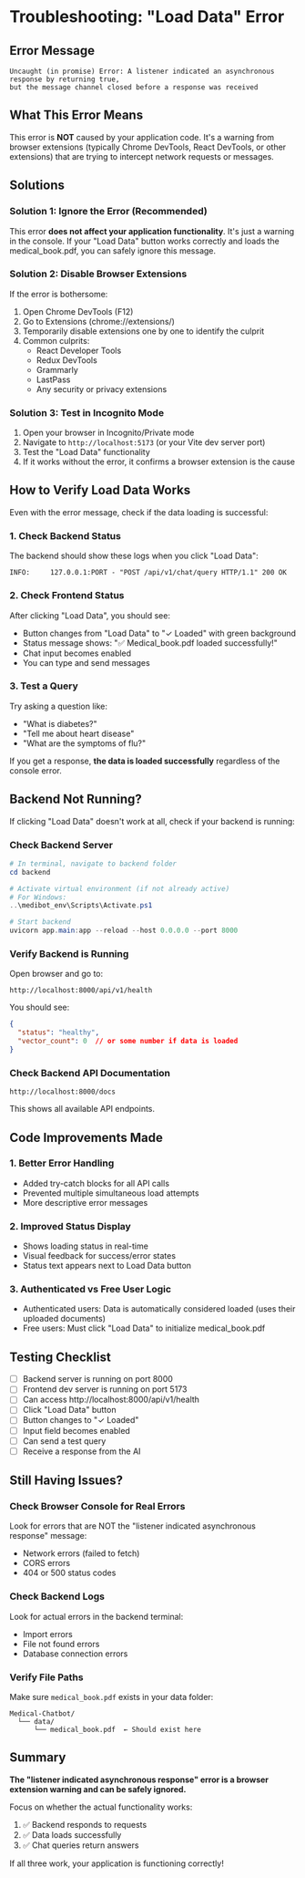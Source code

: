 # Troubleshooting: "Load Data" Error

## Error Message
```
Uncaught (in promise) Error: A listener indicated an asynchronous response by returning true, 
but the message channel closed before a response was received
```

## What This Error Means

This error is **NOT** caused by your application code. It's a warning from browser extensions (typically Chrome DevTools, React DevTools, or other extensions) that are trying to intercept network requests or messages.

## Solutions

### Solution 1: Ignore the Error (Recommended)
This error **does not affect your application functionality**. It's just a warning in the console. If your "Load Data" button works correctly and loads the medical_book.pdf, you can safely ignore this message.

### Solution 2: Disable Browser Extensions
If the error is bothersome:

1. Open Chrome DevTools (F12)
2. Go to Extensions (chrome://extensions/)
3. Temporarily disable extensions one by one to identify the culprit
4. Common culprits:
   - React Developer Tools
   - Redux DevTools
   - Grammarly
   - LastPass
   - Any security or privacy extensions

### Solution 3: Test in Incognito Mode
1. Open your browser in Incognito/Private mode
2. Navigate to `http://localhost:5173` (or your Vite dev server port)
3. Test the "Load Data" functionality
4. If it works without the error, it confirms a browser extension is the cause

## How to Verify Load Data Works

Even with the error message, check if the data loading is successful:

### 1. Check Backend Status
The backend should show these logs when you click "Load Data":
```
INFO:     127.0.0.1:PORT - "POST /api/v1/chat/query HTTP/1.1" 200 OK
```

### 2. Check Frontend Status
After clicking "Load Data", you should see:
- Button changes from "Load Data" to "✓ Loaded" with green background
- Status message shows: "✅ Medical_book.pdf loaded successfully!"
- Chat input becomes enabled
- You can type and send messages

### 3. Test a Query
Try asking a question like:
- "What is diabetes?"
- "Tell me about heart disease"
- "What are the symptoms of flu?"

If you get a response, **the data is loaded successfully** regardless of the console error.

## Backend Not Running?

If clicking "Load Data" doesn't work at all, check if your backend is running:

### Check Backend Server
```powershell
# In terminal, navigate to backend folder
cd backend

# Activate virtual environment (if not already active)
# For Windows:
..\medibot_env\Scripts\Activate.ps1

# Start backend
uvicorn app.main:app --reload --host 0.0.0.0 --port 8000
```

### Verify Backend is Running
Open browser and go to:
```
http://localhost:8000/api/v1/health
```

You should see:
```json
{
  "status": "healthy",
  "vector_count": 0  // or some number if data is loaded
}
```

### Check Backend API Documentation
```
http://localhost:8000/docs
```

This shows all available API endpoints.

## Code Improvements Made

### 1. Better Error Handling
- Added try-catch blocks for all API calls
- Prevented multiple simultaneous load attempts
- More descriptive error messages

### 2. Improved Status Display
- Shows loading status in real-time
- Visual feedback for success/error states
- Status text appears next to Load Data button

### 3. Authenticated vs Free User Logic
- Authenticated users: Data is automatically considered loaded (uses their uploaded documents)
- Free users: Must click "Load Data" to initialize medical_book.pdf

## Testing Checklist

- [ ] Backend server is running on port 8000
- [ ] Frontend dev server is running on port 5173
- [ ] Can access http://localhost:8000/api/v1/health
- [ ] Click "Load Data" button
- [ ] Button changes to "✓ Loaded"
- [ ] Input field becomes enabled
- [ ] Can send a test query
- [ ] Receive a response from the AI

## Still Having Issues?

### Check Browser Console for Real Errors
Look for errors that are NOT the "listener indicated asynchronous response" message:
- Network errors (failed to fetch)
- CORS errors
- 404 or 500 status codes

### Check Backend Logs
Look for actual errors in the backend terminal:
- Import errors
- File not found errors
- Database connection errors

### Verify File Paths
Make sure `medical_book.pdf` exists in your data folder:
```
Medical-Chatbot/
  └── data/
      └── medical_book.pdf  ← Should exist here
```

## Summary

**The "listener indicated asynchronous response" error is a browser extension warning and can be safely ignored.** 

Focus on whether the actual functionality works:
1. ✅ Backend responds to requests
2. ✅ Data loads successfully
3. ✅ Chat queries return answers

If all three work, your application is functioning correctly!
